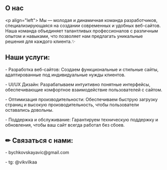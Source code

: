 <h2 align="left">О нас</h2>
<р align="left"> Мы — молодая и динамичная команда разработчиков, специализирующаяся на создании современных и удобных веб-сайтов. Наша команда объединяет талантливых профессионалов с различным опытом и навыками, что позволяет нам предлагать уникальные решения для каждого клиента.✨</p>
<h2 align="left">Наши услуги:</h3>
<p align="left">- Разработка веб-сайтов: Создаем функциональные и стильные сайты, адаптированные под индивидуальные нужды клиентов.</p>
<p align="left">- UI/UX Дизайн: Разрабатываем интуитивно понятные интерфейсы, обеспечивающие комфортное взаимодействие пользователей с сайтом.</p>
<p align="left">- Оптимизация производительности: Обеспечиваем быструю загрузку страниц и высокую производительность, чтобы пользователи оставались довольны.</p>
<p align="left">- Поддержка и обслуживание: Гарантируем техническую поддержку и обновления, чтобы ваш сайт всегда работал без сбоев.</p>
<h2 align="left">✏ Связаться с нами:</h3>
<p align="left">
- bychkovskayavic@gmail.com 
</p>
<p align="left">
- tg: @vikvilkaa 
</p>




